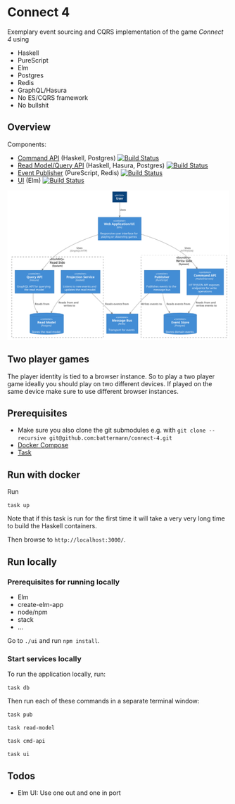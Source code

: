 # Connect 4

Exemplary event sourcing and CQRS implementation of the game _Connect 4_ using 

- Haskell
- PureScript
- Elm
- Postgres
- Redis
- GraphQL/Hasura
- No ES/CQRS framework
- No bullshit

## Overview

Components:

- [Command API](https://github.com/battermann/cosmic-ray-api) (Haskell, Postgres) [![Build Status](https://travis-ci.org/battermann/cosmic-ray-api.svg?branch=master)](https://travis-ci.org/battermann/cosmic-ray-api)
- [Read Model/Query API](https://github.com/battermann/cosmic-ray-rm) (Haskell, Hasura, Postgres) [![Build Status](https://travis-ci.org/battermann/cosmic-ray-rm.svg?branch=master)](https://travis-ci.org/battermann/cosmic-ray-rm)
- [Event Publisher](https://github.com/battermann/cosmic-ray-pub) (PureScript, Redis) [![Build Status](https://travis-ci.org/battermann/cosmic-ray-pub.svg?branch=master)](https://travis-ci.org/battermann/cosmic-ray-pub)
- [UI](https://github.com/battermann/cosmic-ray-ui) (Elm) [![Build Status](https://travis-ci.org/battermann/cosmic-ray-ui.svg?branch=master)](https://travis-ci.org/battermann/cosmic-ray-ui)

![alt text](./out/docs/C4_Context/C4_Elements.svg)

## Two player games

The player identity is tied to a browser instance. So to play a two player game ideally you should play on two different devices. If played on the same device make sure to use different browser instances.

## Prerequisites

- Make sure you also clone the git submodules e.g. with `git clone --recursive git@github.com:battermann/connect-4.git`
- [Docker Compose](https://docs.docker.com/compose/)
- [Task](https://taskfile.dev/#/installation)

## Run with docker

Run

```shell
task up
```

Note that if this task is run for the first time it will take a very very long time to build the Haskell containers.

Then browse to `http://localhost:3000/`.

## Run locally

### Prerequisites for running locally

- Elm
- create-elm-app
- node/npm
- stack
- ...

Go to `./ui` and run `npm install`.

### Start services locally

To run the application locally, run:

```shell
task db
```

Then run each of these commands in a separate terminal window:

```shell
task pub
```

```shell
task read-model
```

```shell
task cmd-api
```

```shell
task ui
```

## Todos

- Elm UI: Use one out and one in port
